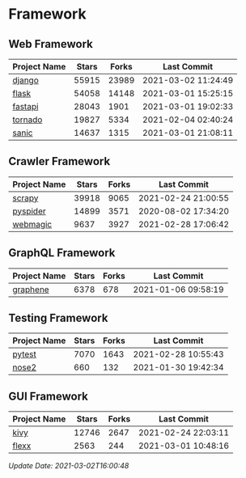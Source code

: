 # Framework

## Web Framework
| Project Name | Stars | Forks | Last Commit |
| ------------ | ----- | ----- | ----------- |
| [django](https://github.com/django/django) | 55915 | 23989 | 2021-03-02 11:24:49 |
| [flask](https://github.com/pallets/flask) | 54058 | 14148 | 2021-03-01 15:25:15 |
| [fastapi](https://github.com/tiangolo/fastapi) | 28043 | 1901 | 2021-03-01 19:02:33 |
| [tornado](https://github.com/tornadoweb/tornado) | 19827 | 5334 | 2021-02-04 02:40:24 |
| [sanic](https://github.com/sanic-org/sanic) | 14637 | 1315 | 2021-03-01 21:08:11 |

## Crawler Framework
| Project Name | Stars | Forks | Last Commit |
| ------------ | ----- | ----- | ----------- |
| [scrapy](https://github.com/scrapy/scrapy) | 39918 | 9065 | 2021-02-24 21:00:55 |
| [pyspider](https://github.com/binux/pyspider) | 14899 | 3571 | 2020-08-02 17:34:20 |
| [webmagic](https://github.com/code4craft/webmagic) | 9637 | 3927 | 2021-02-28 17:06:42 |

## GraphQL Framework
| Project Name | Stars | Forks | Last Commit |
| ------------ | ----- | ----- | ----------- |
| [graphene](https://github.com/graphql-python/graphene) | 6378 | 678 | 2021-01-06 09:58:19 |

## Testing Framework
| Project Name | Stars | Forks | Last Commit |
| ------------ | ----- | ----- | ----------- |
| [pytest](https://github.com/pytest-dev/pytest) | 7070 | 1643 | 2021-02-28 10:55:43 |
| [nose2](https://github.com/nose-devs/nose2) | 660 | 132 | 2021-01-30 19:42:34 |

## GUI Framework
| Project Name | Stars | Forks | Last Commit |
| ------------ | ----- | ----- | ----------- |
| [kivy](https://github.com/kivy/kivy) | 12746 | 2647 | 2021-02-24 22:03:11 |
| [flexx](https://github.com/flexxui/flexx) | 2563 | 244 | 2021-03-01 10:48:16 |

*Update Date: 2021-03-02T16:00:48*